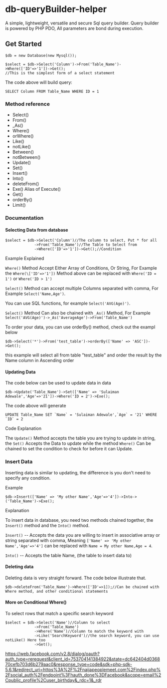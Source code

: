 # db-queryBuilder-helper

A simple, lightweight, versatile and secure Sql query builder.
Query builder is powered by PHP PDO, All parameters are bond during execution. 

## Get Started

```
$db = new Database(new Mysql());

$select = $db->Select('Column')->From('Table_Name')->Where(['ID'=>'1'])->Get();
//This is the simplest form of a select statement
```

The code above will build query:
```
SELECT Column FROM Table_Name WHERE ID = 1
```
### Method reference

* Select()
* From()
* _As()
* Where()
* orWhere()
* Like()
* notLike()
* Between()
* notBetween()
* Update()
* Set()
* Insert()
* Into()
* deleteFrom()
* Exe() Alias of Execute()
* Get() 
* orderBy()
* Limit()
### Documentation

#### Selecting Data from database
```
$select = $db->Select('Column')//The column to select, Put * for all
             ->From('Table_Name')//The Table to Select from
             ->Where(['ID'=>'1'])->Get();//Condition
```
Example Explained

`Where()` Method Accept Either Array of Conditions, Or String, For Example the `Where(\['ID'=>'1'])` Method above can be replaced with `Where('ID = 1')` or `Where('ID > 1')`


`Select()` Method can accept multiple Columns separated with comma, For Example `Select('Name,Age')`.
 
 You can use SQL functions, for example `Select('AVG(Age)')`.
 
 `Select()` Method Can also be chained with `_As()` Method, For Example `Select('AVG(Age)')->_As('AverageAge')->From('Table_Name')`

To order your data, you can use orderBy() method, check out the exampl below
```
$db->Select('*')->From('test_table')->orderBy(['Name' => 'ASC'])->Get();
```
this example will select all from table "test_table" and order the result by the Name column in Ascending order


#### Updating Data

The code below can be used to update data in data
```
$db->Update('Table_Name')->Set(['Name' => 'Sulaiman Adewale','Age'=>'21'])->Where('ID = 2')->Exe();
```
The code above will generate
```
UPDATE Table_Name SET `Name` = 'Sulaiman Adewale',`Age` = '21' WHERE `ID` = 2
```
Code Explanation

The `Update()` Method accepts the table you are trying to update in string, the `Set()` Accepts the Data to update while the method `Where()` Can be chained to set the condition to check for before it can Update.

### Insert Data

Inserting data is similar to updating, the difference is you don't need to specify any condition.

Example
```
$db->Insert(['Name' => 'My other Name','Age'=>'4'])->Into->('Table_Name')->Exe();
```

Explanation

To insert data in database, you need two methods chained together, the `Insert()` method and the `Into()` method.

`Insert()` -- Accepts the data you are willing to insert in associative array or string separated with comma, Meaning `['Name' => 'My other Name','Age'=>'4']` can be replaced with `Name = My other Name,Age = 4`.

`Into()` -- Accepts the table Name, (the table to insert data to)

#### Deleting data

Deleting data is very straight forward. The code below illustrate that.

```
$db->deleteFrom('Table_Name')->Where(['ID'=>1]);//Can be chained with Where method, and other conditional statements
```

#### More on Conditional Where()

To select rows that match a specific search keyword
```
$select = $db->Select('Name')//Column to select
             ->From('Table_Name')
             ->Where('Name')//Column to match the keyword with
             ->Like('SearchKeyword')//the search keyword, you can use notLike() Here too
             ->Get();
```


https://web.facebook.com/v2.8/dialog/oauth?auth_type=rerequest&client_id=753704141384922&state=dc642404d036870cefb703d6b279aac0&response_type=code&sdk=php-sdk-5.6.1&redirect_uri=https%3A%2F%2Fnaijapeoplemeet.com%2Findex.php%2Fsocial_auth%2Fendpoint%3Fhauth_done%3DFacebook&scope=email%2Cpublic_profile%2Cuser_birthday&_rdc=1&_rdr